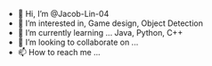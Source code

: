 - 👋 Hi, I’m @Jacob-Lin-04
- 👀 I’m interested in, Game design, Object Detection
- 🌱 I’m currently learning ... Java, Python, C++
- 💞️ I’m looking to collaborate on ...
- 📫 How to reach me ...

<!---
Jacob-Lin-04/Jacob-Lin-04 is a ✨ special ✨ repository because its `README.md` (this file) appears on your GitHub profile.
You can click the Preview link to take a look at your changes.
--->
